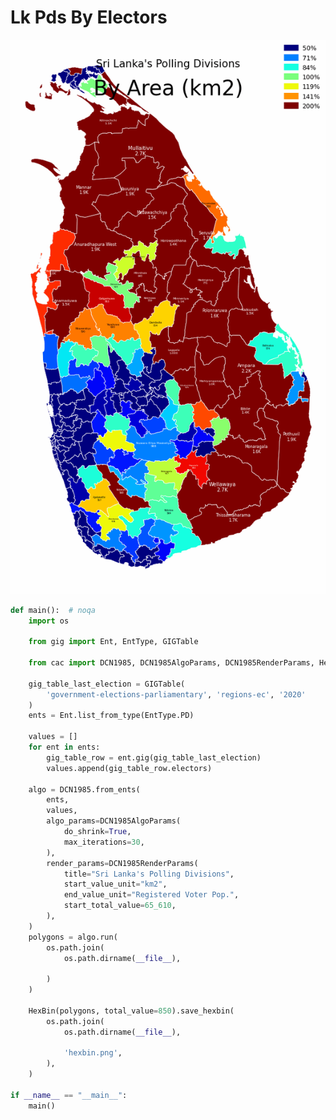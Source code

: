# Lk Pds By Electors

<p  align="center">
    <img src="https://raw.githubusercontent.com/nuuuwan/continuous_area_cartograms/main/examples/lk_pds_by_electors/output/animated.gif" alt="alt" />
</p>

```python
def main():  # noqa
    import os

    from gig import Ent, EntType, GIGTable

    from cac import DCN1985, DCN1985AlgoParams, DCN1985RenderParams, HexBin

    gig_table_last_election = GIGTable(
        'government-elections-parliamentary', 'regions-ec', '2020'
    )
    ents = Ent.list_from_type(EntType.PD)

    values = []
    for ent in ents:
        gig_table_row = ent.gig(gig_table_last_election)
        values.append(gig_table_row.electors)

    algo = DCN1985.from_ents(
        ents,
        values,
        algo_params=DCN1985AlgoParams(
            do_shrink=True,
            max_iterations=30,
        ),
        render_params=DCN1985RenderParams(
            title="Sri Lanka's Polling Divisions",
            start_value_unit="km2",
            end_value_unit="Registered Voter Pop.",
            start_total_value=65_610,
        ),
    )
    polygons = algo.run(
        os.path.join(
            os.path.dirname(__file__),
            
        )
    )

    HexBin(polygons, total_value=850).save_hexbin(
        os.path.join(
            os.path.dirname(__file__),
            
            'hexbin.png',
        ),
    )

if __name__ == "__main__":
    main()

```
